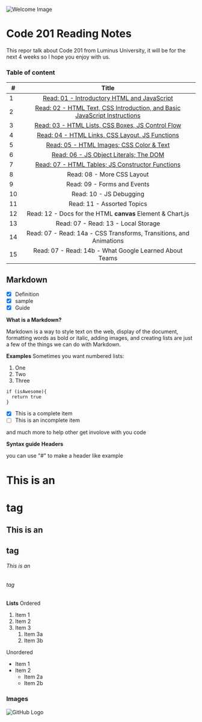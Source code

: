 ![Welcome Image](https://encrypted-tbn0.gstatic.com/images?q=tbn%3AANd9GcQFNjafs34phHpbLQyN_a0qaiqBWa0BPGWn1DF7Wb4yWHm3okLB&usqp=CAU)

# Code 201 Reading Notes

This repor talk about Code 201 from Luminus University, it will be for the next 4 weeks so I hope you enjoy with us.

### Table of content

|  #  |  Title |
| --- |:---------------------------------------------------------------------------------------:|
| 1   |  [Read: 01 - Introductory HTML and JavaScript](https://waleedafifi90.github.io/reading-notes/class-01)                                            |
| 2   |  [Read: 02 - HTML Text, CSS Introduction, and Basic JavaScript Instructions](https://waleedafifi90.github.io/reading-notes/class-02)              |
| 3   |  [Read: 03 - HTML Lists, CSS Boxes, JS Control Flow](https://waleedafifi90.github.io/reading-notes/class-03)                                    |
| 4   |  [Read: 04 - HTML Links, CSS Layout, JS Functions](https://waleedafifi90.github.io/reading-notes/class-04)                                        |
| 5   |  [Read: 05 - HTML Images; CSS Color & Text](https://waleedafifi90.github.io/reading-notes/class-05)                                               |
| 6   |  [Read: 06 - JS Object Literals; The DOM](https://waleedafifi90.github.io/reading-notes/class-06)                                                 |
| 7   |  [Read: 07 - HTML Tables; JS Constructor Functions](https://waleedafifi90.github.io/reading-notes/class-07)                                   |
| 8   |  Read: 08 - More CSS Layout                                                             |
| 9   |  Read: 09 - Forms and Events                                                            |
| 10  |  Read: 10 - JS Debugging                                                                |
| 11  |  Read: 11 - Assorted Topics	                                                            |
| 12  |  Read: 12 - Docs for the HTML **canvas** Element & Chart.js                               |
| 13  |  Read: 07 - Read: 13 - Local Storage                                                    |
| 14  |  Read: 07 - Read: 14a - CSS Transforms, Transitions, and Animations                     |
| 15  |  Read: 07 - Read: 14b - What Google Learned About Teams                                 |



## Markdown

- [x] Definition
- [x] sample
- [x] Guide

**What is a Markdown?**

Markdown is a way to style text on the web, display of the document, formatting words as bold or italic, adding images, and creating lists are just a few of the things we can do with Markdown.

**Examples**
Sometimes you want numbered lists:

1. One
2. Two
3. Three

```
if (isAwesome){
  return true
}
```

- [x] This is a complete item
- [ ] This is an incomplete item

and much more to help other get involove with you code


**Syntax guide**
__Headers__

you can use "#" to make a header like example 
# This is an <h1> tag
## This is an <h2> tag
###### This is an <h6> tag

__Lists__
Ordered
1. Item 1
1. Item 2
1. Item 3
   1. Item 3a
   1. Item 3b

Unordered
* Item 1
* Item 2
  * Item 2a
  * Item 2b
  
### Images
![GitHub Logo](https://static.rfstat.com/renderforest/images/v2/logos/renderforest-logo2.jpg)


